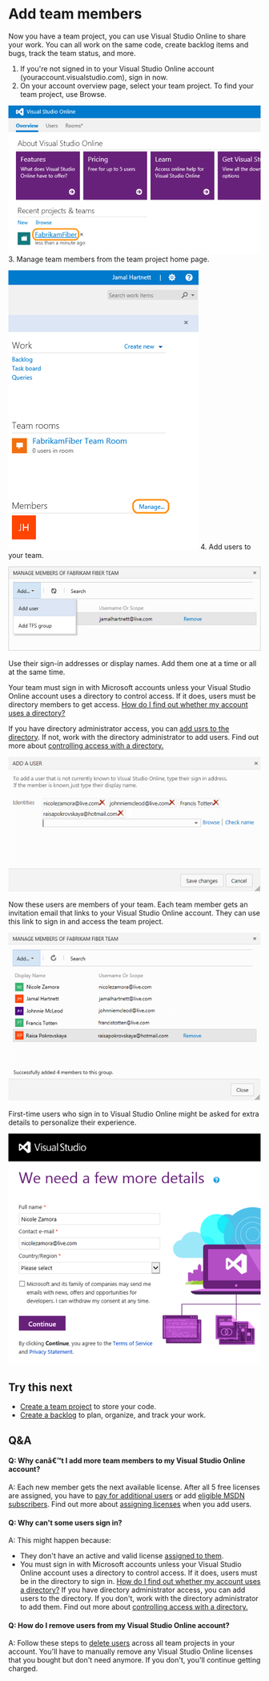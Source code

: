 <properties
	pageTitle="Add team members"
  description="Add team members"
  services="visual-studio-online"
  documentationCenter = ""
  authors="terryaustin"
  manager="terryaustin"
  editor="terryaustin" /> 

# Add team members


Now you have a team project, you can use Visual Studio Online to share your work. 
You can all work on the same code, create backlog items and bugs, track the team 
status, and more.


1. If you're not signed in to your Visual Studio Online account (youraccount.visualstudio.com), sign in now.
2. On your account overview page, select your team project. To find your team 
project, use Browse.



![On your account overview page, click your team project](./media/add-team-members-vs/SelectTeamProject.png)
3. Manage team members from the team project home page.



![On your team project home page, click Manage](./media/add-team-members-vs/ManageMembers.png)
4. Add users to your team.



![Open the Add list. Click Add, Add user](./media/add-team-members-vs/invite4.png)



Use their sign-in addresses or display names. Add them one at a time or all at the same time.



Your team must sign in with Microsoft accounts unless your Visual Studio Online account
uses a directory to control access. If it does, users must be directory members to get access.
[How do I find out whether my account uses a directory?](https://www.visualstudio.com/get-started/setup/assign-licenses-to-users-vs#ConnectedDirectory)



If you have directory administrator access, you can [add usrs to
the directory](https://msdn.microsoft.com/library/azure/hh967632.aspx). If not,
work with the directory administrator to add users. Find out more about [controlling access    with a directory.](https://www.visualstudio.com/get-started/setup/manage-organization-access-for-your-account-vs)



![Add your users' sign-in addresses or display names](./media/add-team-members-vs/invite5.png)



Now these users are members of your team. Each team member gets an invitation 
email that links to your Visual Studio Online account. They can use this link 
to sign in and access the team project.



![Added users now appear as team members](./media/add-team-members-vs/invite6.png)



First-time users who sign in to Visual Studio Online might be asked for 
extra details to personalize their experience.



![Enter Visual Studio profile details](./media/add-team-members-vs/CreateProfileFirstTime.png)

## Try this next

- [Create a team project](https://www.visualstudio.com/get-started/setup/connect-to-visual-studio-online) to store your code.
- [Create a backlog](https://www.visualstudio.com/get-started/work/create-your-backlog-vs) to plan, organize, and track your work.

## Q&amp;A

#### Q:    Why canâ€™t I add more team members to my Visual Studio Online account?


A:    Each new member gets the next available license. After all 5 free licenses 
are assigned, you have to [pay for additional users](https://www.visualstudio.com/get-started/setup/get-more-user-licenses-vs) 
or add [eligible MSDN subscribers](https://www.visualstudio.com/get-started/setup/assign-licenses-to-users-vs). Find out more 
about [assigning licenses](https://www.visualstudio.com/get-started/setup/assign-licenses-to-users-vs) when you add users.






#### Q:    Why can't some users sign in?


A:    This might happen because:


- They don't have an active and valid license [assigned to them](https://www.visualstudio.com/get-started/setup/assign-licenses-to-users-vs).
- You must sign in with Microsoft accounts unless your Visual Studio Online account uses a 
directory to control access. If it does, users must be in the directory to sign in. 
[How do I find out whether my account uses a directory?](https://www.visualstudio.com/get-started/setup/assign-licenses-to-users-vs#ConnectedDirectory)
If you have directory administrator access, you can add users to the directory. If you don't, 
work with the directory administrator to add them. Find out more about 
[controlling access with a directory.](https://www.visualstudio.com/get-started/setup/manage-organization-access-for-your-account-vs)





#### Q:    How do I remove users from my Visual Studio Online account?


A:    Follow these steps to [delete users](https://www.visualstudio.com/get-started/setup/assign-licenses-to-users-vs#deleteuser) across all 
team projects in your account. You'll have to manually remove any Visual Studio Online licenses 
that you bought but don't need anymore. If you don't, you'll continue getting charged.
